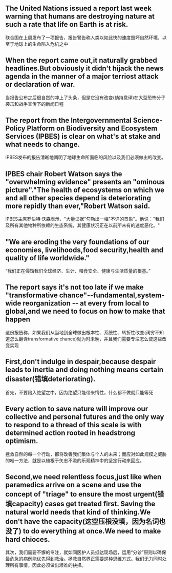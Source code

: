 ## The United Nations issued a report last week warning that humans are destroying nature at such a rate that life on Earth is at risk.

联合国在上周发布了一项报告，报告警告称人类以如此快的速度毁坏自然环境，以至于地球上的生命陷入危机之中

## When the report came out,it naturally grabbed headlines.But obviously it didn't hijack the news agenda in the manner of a major terriost attack or declaration of war.

当报告公布之后很自然的冲上了头条，但是它没有改变(劫持意译)在大型恐怖分子袭击和战争宣传下的新闻日程

## The report from the Intergovernmental Science-Policy Platform on Biodiversity and Ecosystem Services (IPBES) is clear on what's at **stake** and what needs to change.

IPBES发布的报告清晰地阐明了地球生命所面临的风险以及我们必须做出的改变。

## IPBES chair Robert Watson says the "**overwhelming** evidence" presents an "ominous picture"."The health of ecosystems on which we and all other species depend is **deteriorating** more repidly than ever,"Robert Watson said.

IPBES主席罗伯特·沃森表示，"大量证据"勾勒出一幅"不详的景象"。他说："我们及所有其他物种所依赖的生态系统，其健康状况正在以前所未有的速度恶化。"

## "We are **eroding** the very foundations of our economies, livelihoods,food security,health and quality of life worldwide."
“我们正在侵蚀我们全球经济、生计、粮食安全、健康与生活质量的根基。”

## The report says it's not too late if we make "transformative chance"--fundamental,system-wide reorganization -- at every from local to global,and we need to focus on how to make that happen

这份报告称，如果我们从当地到全球做出根本性、系统性、转折性改变(词穷不知道怎么翻译transformative chance)就为时未晚，并且我们需要专注怎么使这些改变实现

## First,don't indulge in despair,because despair leads to inertia and doing nothing means certain **disaster(错填deteriorating)**.

首先，不要陷入绝望之中，因为绝望只能带来惰性，什么都不做就只能等死

## Every action to save nature will improve our collective and personal futures and the only way to respond to a thread of this scale is with determined action rooted in headstrong optimism.

拯救自然的每一个行动，都将改善我们集体与个人的未来；而应对如此规模之威胁的唯一方法，就是以植根于矢志不渝的乐观精神中的坚定行动来回应。

## Second,we need relentless focus,just like when paramedics arrive on a scene and use the concept of "triage" to ensure the most **urgent(错填capacity)** cases get treated first. Saving the natural world needs that kind of thinking.We don't have the **capacity(这空压根没填，因为名词也没了)** to do everything at once.We need to make hard chioces.

其次，我们需要不懈的专注，就如同医护人员抵达现场后，运用“分诊”原则以确保最危急的病例能优先得到救治。拯救自然界正需要这种思维方式。我们无力同时处理所有事情，因此必须做出艰难的抉择。